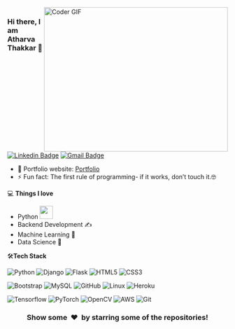 <img align="right" src="https://github.com/Atharvathakkar/Atharvathakkar/assets/134137957/77b544e8-377a-4c92-85a6-959b14776945" alt="Coder GIF" width="420" height="330">



### Hi there, I am Atharva Thakkar 👋
[![Linkedin Badge](https://img.shields.io/badge/-atharvathakkar-blue?style=flat-square&logo=Linkedin&logoColor=white&link=https://www.linkedin.com/in/atharva-thakkar/)](https://www.linkedin.com/in/atharva-thakkar/)
[![Gmail Badge](https://img.shields.io/badge/-atharvathakkar472002@gmail.com-c14438?style=flat-square&logo=Gmail&logoColor=white&link=mailto:atharvathakkar472002@gmail.com)](mailto:atharvathakkar472002@gmail.com) 

- 🎯 Portfolio website: [Portfolio](https://atharvathakkar.github.io/)
- ⚡ Fun fact: The first rule of programming- if it works, don’t touch it.🤓

💻 **Things I love**
- Python <img src="https://media.giphy.com/media/WUlplcMpOCEmTGBtBW/giphy.gif" width="30"> 
- Backend Development ✍️
- Machine Learning 🧐
- Data Science 😬

    
🛠**Tech Stack**

![Python](https://img.shields.io/badge/-Python-000000?style=flat&logo=python)
![Django](https://img.shields.io/badge/-Django-000000?style=flat&logo=Django)
![Flask](https://img.shields.io/badge/-Flask-000000?style=flat&logo=Flask)
![HTML5](https://img.shields.io/badge/-HTML5-000000?style=flat&logo=HTML5)
![CSS3](https://img.shields.io/badge/-CSS3-000000?style=flat&logo=CSS3)

![Bootstrap](https://img.shields.io/badge/-Bootstrap-000000?style=flat&logo=bootstrap)
![MySQL](https://img.shields.io/badge/-MySQL-000000?style=flat&logo=MySQL)
![GitHub](https://img.shields.io/badge/-GitHub-000000?style=flat&logo=github&logoColor=FFFFFF)
![Linux](https://img.shields.io/badge/-Linux-000000?style=flat&logo=linux&logoColor=FCC624)
![Heroku](https://img.shields.io/badge/-Heroku-000000?style=flat&logo=heroku)

![Tensorflow](https://img.shields.io/badge/-Tensorflow-000000?style=flat&logo=tensorflow)
![PyTorch](https://img.shields.io/badge/-PyTorch-000000?style=flat&logo=pytorch)
![OpenCV](https://img.shields.io/badge/-OpenCV-000000?style=flat&logo=opencv)
![AWS](https://img.shields.io/badge/AWS-000000?style=flat-square&logo=amazon-aws)
![Git](https://img.shields.io/badge/-Git-000000?style=flat&logo=git&logoColor=F05032)

<div align="center">
    <h3 align="center">Show some &nbsp;❤️&nbsp; by starring some of the repositories!</h3>
</div>


